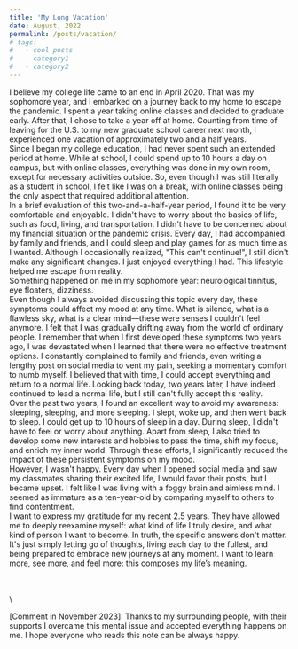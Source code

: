 ```yaml
---
title: 'My Long Vacation'
date: August, 2022
permalink: /posts/vacation/
# tags:
#   - cool posts
#   - category1
#   - category2
---
```


I believe my college life came to an end in April 2020. That was my sophomore year, and I embarked on a journey back to my home to escape the pandemic. I spent a year taking online classes and decided to graduate early. After that, I chose to take a year off at home. Counting from time of leaving for the U.S. to my new graduate school career next month, I experienced one vacation of approximately two and a half years. \
Since I began my college education, I had never spent such an extended period at home. While at school, I could spend up to 10 hours a day on campus, but with online classes, everything was done in my own room, except for necessary activities outside. So, even though I was still literally as a student in school, I felt like I was on a break, with online classes being the only aspect that required additional attention. \
In a brief evaluation of this two-and-a-half-year period, I found it to be very comfortable and enjoyable. I didn't have to worry about the basics of life, such as food, living, and transportation. I didn't have to be concerned about my financial situation or the pandemic crisis. Every day, I had accompanied by family and friends, and I could sleep and play games for as much time as I wanted. Although I occasionally realized, "This can't continue!", I still didn't make any significant changes. I just enjoyed everything I had.
This lifestyle helped me escape from reality. \
Something happened on me in my sophomore year: neurological tinnitus, eye floaters, dizziness. \
Even though I always avoided discussing this topic every day, these symptoms could affect my mood at any time. What is silence, what is a flawless sky, what is a clear mind—these were senses I couldn't feel anymore. I felt that I was gradually drifting away from the world of ordinary people.
I remember that when I first developed these symptoms two years ago, I was devastated when I learned that there were no effective treatment options. I constantly complained to family and friends, even writing a lengthy post on social media to vent my pain, seeking a momentary comfort to numb myself. I believed that with time, I could accept everything and return to a normal life. Looking back today, two years later, I have indeed continued to lead a normal life, but I still can't fully accept this reality. \
Over the past two years, I found an excellent way to avoid my awareness: sleeping, sleeping, and more sleeping. I slept, woke up, and then went back to sleep. I could get up to 10 hours of sleep in a day. During sleep, I didn't have to feel or worry about anything. Apart from sleep, I also tried to develop some new interests and hobbies to pass the time, shift my focus, and enrich my inner world. Through these efforts, I significantly reduced the impact of these persistent symptoms on my mood. \
However, I wasn't happy. Every day when I opened social media and saw my classmates sharing their excited life, I would favor their posts, but I became upset. I felt like I was living with a foggy brain and aimless mind. I seemed as immature as a ten-year-old by comparing myself to others to find contentment. \
I want to express my gratitude for my recent 2.5 years. They have allowed me to deeply reexamine myself: what kind of life I truly desire, and what kind of person I want to become. In truth, the specific answers don't matter. It's just simply letting go of thoughts, living each day to the fullest, and being prepared to embrace new journeys at any moment. I want to learn more, see more, and feel more: this composes my life’s meaning.

\
\
\



[Comment in November 2023]: Thanks to my surrounding people, with their supports I overcame this mental issue and accepted everything happens on me. I hope everyone who reads this note can be always happy.
